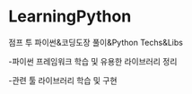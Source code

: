 # LearningPython


점프 투 파이썬&코딩도장 풀이&Python Techs&Libs


-파이썬 프레임워크 학습 및 유용한 라이브러리 정리

-관련 툴 라이브러리 학습 및 구현
